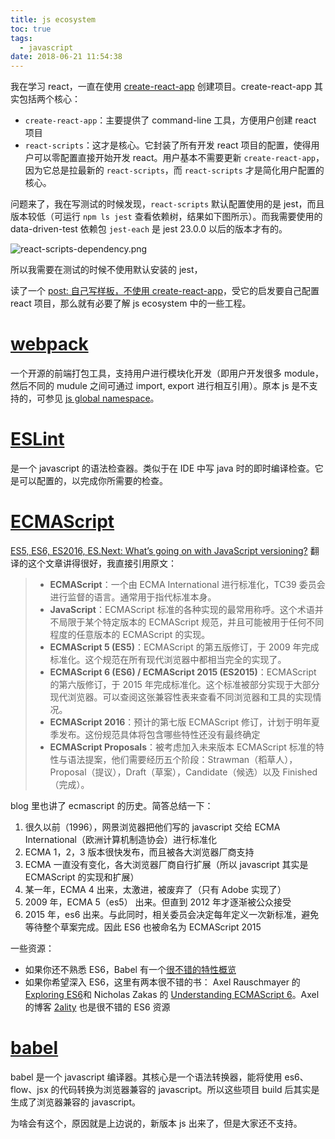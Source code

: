 ```yaml
---
title: js ecosystem
toc: true
tags:
  - javascript
date: 2018-06-21 11:54:38
---
```



我在学习 react，一直在使用 [create-react-app](https://github.com/facebook/create-react-app) 创建项目。create-react-app 其实包括两个核心：

* `create-react-app`：主要提供了 command-line 工具，方便用户创建 react 项目
* `react-scripts`：这才是核心。它封装了所有开发 react 项目的配置，使得用户可以零配置直接开始开发 react。用户基本不需要更新 `create-react-app`，因为它总是拉最新的 `react-scripts`，而 `react-scripts` 才是简化用户配置的核心。

问题来了，我在写测试的时候发现，`react-scripts` 默认配置使用的是 jest，而且版本较低（可运行 `npm ls jest` 查看依赖树，结果如下图所示）。而我需要使用的 data-driven-test 依赖包 `jest-each` 是 jest 23.0.0 以后的版本才有的。

![react-scripts-dependency.png](https://upload-images.jianshu.io/upload_images/721960-cc0aae2294d01d0a.png?imageMogr2/auto-orient/strip%7CimageView2/2/w/1240)

所以我需要在测试的时候不使用默认安装的 jest，


读了一个 [post: 自己写样板，不使用 create-react-app](https://medium.com/@francesco.agnoletto/i-didnt-like-create-react-app-so-i-created-my-own-boilerplate-190a7dd5d74)，受它的启发要自己配置 react 项目，那么就有必要了解 js ecosystem 中的一些工程。

# [webpack](https://www.webpackjs.com/concepts/)

一个开源的前端打包工具，支持用户进行模块化开发（即用户开发很多 module，然后不同的 mudule 之间可通过 import, export 进行相互引用）。原本 js 是不支持的，可参见 [js global namespace](https://hfcherish.github.io/2018/06/21/js-global-namespace/)。

# [ESLint](http://eslint.cn/docs/user-guide/configuring)

是一个 javascript 的语法检查器。类似于在 IDE 中写 java 时的即时编译检查。它是可以配置的，以完成你所需要的检查。

# [ECMAScript](https://zh.wikipedia.org/wiki/ECMAScript)

[ES5, ES6, ES2016, ES.Next: What’s going on with JavaScript versioning?](https://huangxuan.me/2015/09/22/js-version/) 翻译的这个文章讲得很好，我直接引用原文：

>* **ECMAScript**：一个由 ECMA International 进行标准化，TC39 委员会进行监督的语言。通常用于指代标准本身。
>* **JavaScript**：ECMAScript 标准的各种实现的最常用称呼。这个术语并不局限于某个特定版本的 ECMAScript 规范，并且可能被用于任何不同程度的任意版本的 ECMAScript 的实现。
>* **ECMAScript 5 (ES5)**：ECMAScript 的第五版修订，于 2009 年完成标准化。这个规范在所有现代浏览器中都相当完全的实现了。
>* **ECMAScript 6 (ES6) / ECMAScript 2015 (ES2015)**：ECMAScript 的第六版修订，于 2015 年完成标准化。这个标准被部分实现于大部分现代浏览器。可以查阅这张兼容性表来查看不同浏览器和工具的实现情况。
>* **ECMAScript 2016**：预计的第七版 ECMAScript 修订，计划于明年夏季发布。这份规范具体将包含哪些特性还没有最终确定
>* **ECMAScript Proposals**：被考虑加入未来版本 ECMAScript 标准的特性与语法提案，他们需要经历五个阶段：Strawman（稻草人），Proposal（提议），Draft（草案），Candidate（候选）以及 Finished （完成）。

blog 里也讲了 ecmascript 的历史。简答总结一下：

1. 很久以前（1996），网景浏览器把他们写的 javascript 交给 ECMA International（欧洲计算机制造协会）进行标准化
2. ECMA 1，2，3 版本很快发布，而且被各大浏览器厂商支持
3. ECMA 一直没有变化，各大浏览器厂商自行扩展（所以 javascript 其实是 ECMAScript 的实现和扩展）
4. 某一年，ECMA 4 出来，太激进，被废弃了（只有 Adobe 实现了）
5. 2009 年，ECMA 5（es5） 出来。但直到 2012 年才逐渐被公众接受
6. 2015 年，es6 出来。与此同时，相关委员会决定每年定义一次新标准，避免等待整个草案完成。因此 ES6 也被命名为 ECMAScript 2015

一些资源：

* 如果你还不熟悉 ES6，Babel 有一个[很不错的特性概览](https://babeljs.io/docs/learn-es2015/)
* 如果你希望深入 ES6，这里有两本很不错的书： Axel Rauschmayer 的 [Exploring ES6](http://exploringjs.com/)和 Nicholas Zakas 的 [Understanding ECMAScript 6](https://leanpub.com/understandinges6)。Axel 的博客 [2ality](http://www.2ality.com/) 也是很不错的 ES6 资源

# [babel](https://www.babeljs.cn/)

babel 是一个 javascript 编译器。其核心是一个语法转换器，能将使用 es6、flow、jsx 的代码转换为浏览器兼容的 javascript。所以这些项目 build 后其实是生成了浏览器兼容的 javascript。

为啥会有这个，原因就是上边说的，新版本 js 出来了，但是大家还不支持。